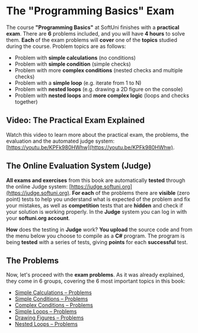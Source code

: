 # The "Programming Basics" Exam

The course **"Programming Basics"** at SoftUni finishes with a **practical exam**. There are **6** problems included, and you will have **4 hours** to solve them. **Each** of the exam problems will **cover** one of the **topics** studied during the course. Problem topics are as follows:

* Problem with **simple calculations** (no conditions)
* Problem with **simple condition** (simple checks)
* Problem with more **complex conditions** (nested checks and multiple checks)
* Problem with a **simple loop** (e.g. iterate from 1 to N)
* Problem with **nested loops** (e.g. drawing a 2D figure on the console)
* Problem with **nested loops** and **more complex logic** (loops and checks together)

## Video: The Practical Exam Explained

Watch this video to learn more about the practical exam, the problems, the evaluation and the automated judge system: [https://youtu.be/KPFk980HWhw](https://youtu.be/KPFk980HWhw).

## The Online Evaluation System (Judge)

**All exams and exercises** from this book are automatically **tested** through the online Judge system: [https://judge.softuni.org](https://judge.softuni.org). **For each** of the problems there are **visible** (zero point) tests to help you understand what is expected of the problem and fix your mistakes, as well as **competition** tests that are **hidden** and check if your solution is working properly. In the **Judge** system you can log in with your **softuni.org account**.

**How** does the testing in **Judge** work? **You upload** the source code and from the menu below you choose to compile as a **C#** program. The program is being **tested** with a series of tests, giving **points** for each **successful** test.

## The Problems

Now, let's proceed with the **exam problems**. As it was already explained, they come in 6 groups, covering the 6 most important topics in this book:

* [Simple Calculations – Problems](../simple-calculations-problems/simple-calc-problems.md)
* [Simple Conditions – Problems](../simple-conditions-problems/simple-conditions-problems.md)
* [Complex Conditions – Problems](../complex-conditions-problems/complex-conditions-problems.md)
* [Simple Loops – Problems](../simple-loops-problems/simple-loops-problems.md)
* [Drawing Figures – Problems](../drawing-figures-problems/drawing-figures-problems.md)
* [Nested Loops – Problems](../nested-loops-problems/nested-loops-problems.md)
